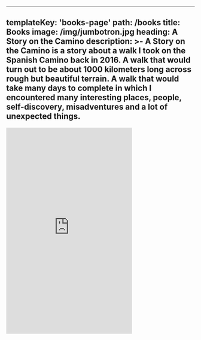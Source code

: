 ---
templateKey: 'books-page'
path: /books
title: Books
image: /img/jumbotron.jpg
heading: A Story on the Camino
description: >-
  A Story on the Camino is a story about a walk I took on the Spanish Camino back in 2016. A walk that would turn out to be about 1000 kilometers long across rough but beautiful terrain. A walk that would take many days to complete in which I encountered many interesting places, people, self-discovery, misadventures and a lot of unexpected things.
  ---
  <iframe style="max-width: 100%;" src="https://read.amazon.com/kp/card?asin=B073XQY973&amp;preview=inline&amp;linkCode=kpe&amp;ref_=cm_sw_r_kb_dp_9meaAbRFP2YAQ" width="336" height="550" frameborder="0" allowfullscreen="allowfullscreen"></iframe>

